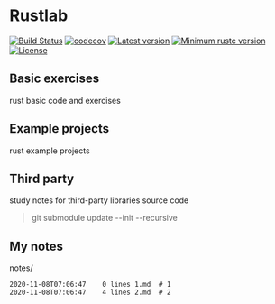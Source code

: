 # Rustlab
[![Build Status](https://travis-ci.org/yew1eb/rustlab.svg?branch=master)](https://travis-ci.org/yew1eb/rustlab)
[![codecov](https://codecov.io/gh/yew1eb/rustlab/branch/master/graph/badge.svg)](https://codecov.io/gh/yew1eb/rustlab)
[![Latest version](https://img.shields.io/crates/v/rustlab.svg)](https://crates.io/crates/rustlab)
[![Minimum rustc version](https://img.shields.io/badge/rustc-1.22+-yellow.svg)](https://github.com/yew1eb/rustlab#rust-version-requirements)
[![License](https://img.shields.io/badge/license-MIT-blue.svg)](LICENSE)


## Basic exercises
rust basic code and exercises

## Example projects
rust example projects


## Third party
study notes for third-party libraries source code

> git submodule update --init --recursive

## My notes

<!-- replacer_start -->

notes/
```
2020-11-08T07:06:47    0 lines 1.md  # 1
2020-11-08T07:06:47    4 lines 2.md  # 2
```

<!-- replacer_end -->
